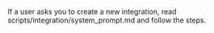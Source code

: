 If a user asks you to create a new integration, read scripts/integration/system_prompt.md and follow the steps.